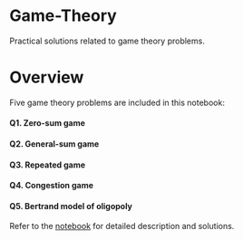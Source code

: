 # Game-Theory
Practical solutions related to game theory problems.

# Overview

Five game theory problems are included in this notebook:

#### Q1. Zero-sum game
#### Q2. General-sum game
#### Q3. Repeated game
#### Q4. Congestion game
#### Q5. Bertrand model of oligopoly

Refer to the [notebook](https://github.com/alstondu/Game-Theory/blob/main/Game_theory.ipynb) for detailed description and solutions.
